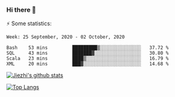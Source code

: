 ### Hi there 👋

⚡ Some statistics:

<!--START_SECTION:waka-->
```text
Week: 25 September, 2020 - 02 October, 2020

Bash    53 mins         █████████▒░░░░░░░░░░░░░░░   37.72 % 
SQL     43 mins         ███████▓░░░░░░░░░░░░░░░░░   30.80 % 
Scala   23 mins         ████▒░░░░░░░░░░░░░░░░░░░░   16.79 % 
XML     20 mins         ███▓░░░░░░░░░░░░░░░░░░░░░   14.68 % 
```
<!--END_SECTION:waka-->

[![Jiezhi's github stats](https://github-readme-stats.vercel.app/api?username=Jiezhi&show_icons=true)](https://github.com/Jiezhi/github-readme-stats)

[![Top Langs](https://github-readme-stats.vercel.app/api/top-langs/?username=Jiezhi&hide=javascript,html)](https://github.com/Jiezhi/github-readme-stats)
<!--
**Jiezhi/Jiezhi** is a ✨ _special_ ✨ repository because its `README.md` (this file) appears on your GitHub profile.

Here are some ideas to get you started:

- 🔭 I’m currently working on ...
- 🌱 I’m currently learning ...
- 👯 I’m looking to collaborate on ...
- 🤔 I’m looking for help with ...
- 💬 Ask me about ...
- 📫 How to reach me: ...
- 😄 Pronouns: ...
- ⚡ Fun fact: ...
-->

